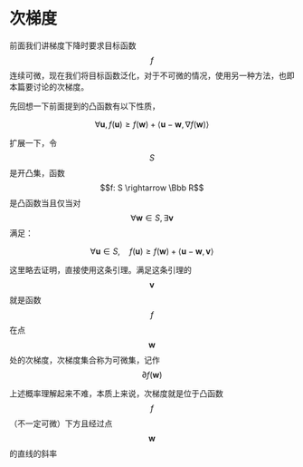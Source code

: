 # 次梯度

前面我们讲梯度下降时要求目标函数$$f$$连续可微，现在我们将目标函数泛化，对于不可微的情况，使用另一种方法，也即本篇要讨论的次梯度。

先回想一下前面提到的凸函数有以下性质，

$$\forall \mathbf u, f(\mathbf u) \ge f(\mathbf w) + \langle \mathbf u - \mathbf w, \nabla f(\mathbf w) \rangle$$

扩展一下，令$$S$$ 是开凸集，函数$$f: S \rightarrow \Bbb R$$ 是凸函数当且仅当对$$\forall \mathbf w \in S, \exists \mathbf v$$ 满足：

$$\forall \mathbf u \in S, \quad f(\mathbf u) \ge f(\mathbf w) + \langle \mathbf u - \mathbf w, \mathbf v \rangle$$

这里略去证明，直接使用这条引理。满足这条引理的$$\mathbf v$$ 就是函数$$f$$ 在点$$\mathbf w$$ 处的次梯度，次梯度集合称为可微集，记作$$\partial f(\mathbf w)$$

上述概率理解起来不难，本质上来说，次梯度就是位于凸函数$$f$$ （不一定可微）下方且经过点$$\mathbf w$$ 的直线的斜率



